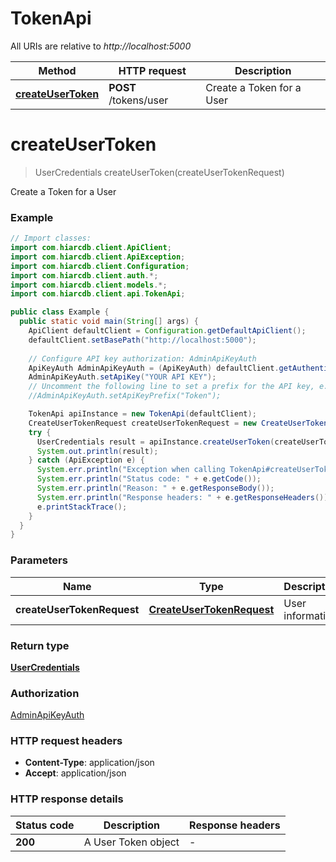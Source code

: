 # TokenApi

All URIs are relative to *http://localhost:5000*

Method | HTTP request | Description
------------- | ------------- | -------------
[**createUserToken**](TokenApi.md#createUserToken) | **POST** /tokens/user | Create a Token for a User


<a name="createUserToken"></a>
# **createUserToken**
> UserCredentials createUserToken(createUserTokenRequest)

Create a Token for a User

### Example
```java
// Import classes:
import com.hiarcdb.client.ApiClient;
import com.hiarcdb.client.ApiException;
import com.hiarcdb.client.Configuration;
import com.hiarcdb.client.auth.*;
import com.hiarcdb.client.models.*;
import com.hiarcdb.client.api.TokenApi;

public class Example {
  public static void main(String[] args) {
    ApiClient defaultClient = Configuration.getDefaultApiClient();
    defaultClient.setBasePath("http://localhost:5000");
    
    // Configure API key authorization: AdminApiKeyAuth
    ApiKeyAuth AdminApiKeyAuth = (ApiKeyAuth) defaultClient.getAuthentication("AdminApiKeyAuth");
    AdminApiKeyAuth.setApiKey("YOUR API KEY");
    // Uncomment the following line to set a prefix for the API key, e.g. "Token" (defaults to null)
    //AdminApiKeyAuth.setApiKeyPrefix("Token");

    TokenApi apiInstance = new TokenApi(defaultClient);
    CreateUserTokenRequest createUserTokenRequest = new CreateUserTokenRequest(); // CreateUserTokenRequest | User information
    try {
      UserCredentials result = apiInstance.createUserToken(createUserTokenRequest);
      System.out.println(result);
    } catch (ApiException e) {
      System.err.println("Exception when calling TokenApi#createUserToken");
      System.err.println("Status code: " + e.getCode());
      System.err.println("Reason: " + e.getResponseBody());
      System.err.println("Response headers: " + e.getResponseHeaders());
      e.printStackTrace();
    }
  }
}
```

### Parameters

Name | Type | Description  | Notes
------------- | ------------- | ------------- | -------------
 **createUserTokenRequest** | [**CreateUserTokenRequest**](CreateUserTokenRequest.md)| User information |

### Return type

[**UserCredentials**](UserCredentials.md)

### Authorization

[AdminApiKeyAuth](../README.md#AdminApiKeyAuth)

### HTTP request headers

 - **Content-Type**: application/json
 - **Accept**: application/json

### HTTP response details
| Status code | Description | Response headers |
|-------------|-------------|------------------|
**200** | A User Token object |  -  |

